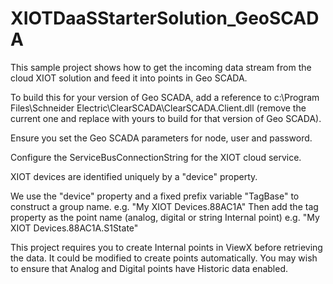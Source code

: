 # XIOTDaaSStarterSolution_GeoSCADA

This sample project shows how to get the incoming data stream from the cloud XIOT solution and feed it into points in Geo SCADA.

To build this for your version of Geo SCADA, add a reference to c:\Program Files\Schneider Electric\ClearSCADA\ClearSCADA.Client.dll (remove the current one and replace with yours to build for that version of Geo SCADA).

Ensure you set the Geo SCADA parameters for node, user and password.

Configure the ServiceBusConnectionString for the XIOT cloud service.

XIOT devices are identified uniquely by a "device" property.

We use the "device" property and a fixed prefix variable "TagBase" to construct a group name.
e.g. "My XIOT Devices.88AC1A"
Then add the tag property as the point name (analog, digital or string Internal point)
e.g. "My XIOT Devices.88AC1A.S1State"

This project requires you to create Internal points in ViewX before retrieving the data. It could be modified to create points automatically.
You may wish to ensure that Analog and Digital points have Historic data enabled.

